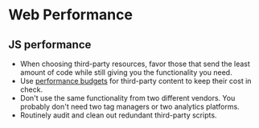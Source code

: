 # Web Performance

## JS performance

-   When choosing third-party resources, favor those that send the least amount of code while still giving you the functionality you need.
-   Use [performance budgets](https://web.dev/use-lighthouse-for-performance-budgets/) for third-party content to keep their cost in check.
-   Don't use the same functionality from two different vendors. You probably don't need two tag managers or two analytics platforms.
-   Routinely audit and clean out redundant third-party scripts.
